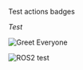 Test actions badges

_Test_

![Greet Everyone](https://github.com/sgermanserrano/github_actions_test/workflows/Greet%20Everyone/badge.svg)


![ROS2 test](https://github.com/sgermanserrano/github_actions_test/workflows/ROS2%20test/badge.svg)
